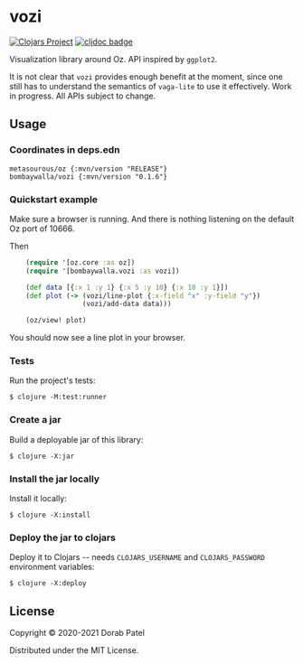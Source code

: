 # vozi

[![Clojars Project](https://img.shields.io/clojars/v/bombaywalla/vozi.svg)](https://clojars.org/bombaywalla/vozi)
[![cljdoc badge](https://cljdoc.org/badge/bombaywalla/vozi)](https://cljdoc.org/d/bombaywalla/vozi/CURRENT)

Visualization library around Oz. API inspired by `ggplot2`.

It is not clear that `vozi` provides enough benefit at the moment,
since one still has to understand the semantics of `vaga-lite` to use
it effectively.  Work in progress. All APIs subject to change.

## Usage

### Coordinates in deps.edn

	metasourous/oz {:mvn/version "RELEASE"}
	bombaywalla/vozi {:mvn/version "0.1.6"}

### Quickstart example

Make sure a browser is running. And there is nothing listening on the
default Oz port of 10666.

Then

```clojure
	(require '[oz.core :as oz])
	(require '[bombaywalla.vozi :as vozi])

	(def data [{:x 1 :y 1} {:x 5 :y 10} {:x 10 :y 1}])
	(def plot (-> (vozi/line-plot {:x-field "x" :y-field "y"})
	              (vozi/add-data data)))

	(oz/view! plot)
```

You should now see a line plot in your browser.

### Tests

Run the project's tests:

    $ clojure -M:test:runner

### Create a jar

Build a deployable jar of this library:

    $ clojure -X:jar

### Install the jar locally

Install it locally:

    $ clojure -X:install

### Deploy the jar to clojars

Deploy it to Clojars -- needs `CLOJARS_USERNAME` and `CLOJARS_PASSWORD` environment variables:

    $ clojure -X:deploy

## License

Copyright © 2020-2021 Dorab Patel

Distributed under the MIT License.
